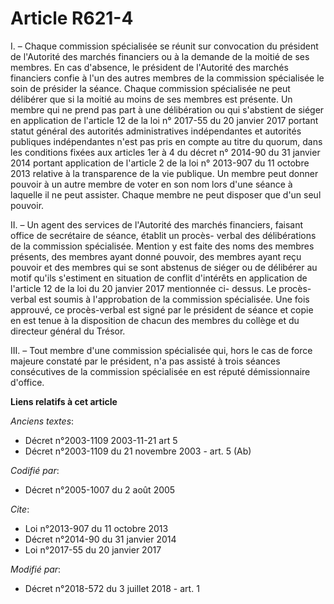 # Article R621-4

I. – Chaque commission spécialisée se réunit sur convocation du président de l'Autorité des marchés financiers ou à la
demande de la moitié de ses membres. En cas d'absence, le président de l'Autorité des marchés financiers confie à l'un des
autres membres de la commission spécialisée le soin de présider la séance. Chaque commission spécialisée ne peut délibérer
que si la moitié au moins de ses membres est présente. Un membre qui ne prend pas part à une délibération ou qui s'abstient
de siéger en application de l'article 12 de la loi n° 2017-55 du 20 janvier 2017 portant statut général des autorités
administratives indépendantes et autorités publiques indépendantes n'est pas pris en compte au titre du quorum, dans les
conditions fixées aux articles 1er à 4 du décret n° 2014-90 du 31 janvier 2014 portant application de l'article 2 de la loi
n° 2013-907 du 11 octobre 2013 relative à la transparence de la vie publique. Un membre peut donner pouvoir à un autre membre
de voter en son nom lors d'une séance à laquelle il ne peut assister. Chaque membre ne peut disposer que d'un seul pouvoir. 

II. – Un agent des services de l'Autorité des marchés financiers, faisant office de secrétaire de séance, établit un procès-
verbal des délibérations de la commission spécialisée. Mention y est faite des noms des membres présents, des membres ayant
donné pouvoir, des membres ayant reçu pouvoir et des membres qui se sont abstenus de siéger ou de délibérer au motif qu'ils
s'estiment en situation de conflit d'intérêts en application de l'article 12 de la loi du 20 janvier 2017 mentionnée ci-
dessus. Le procès-verbal est soumis à l'approbation de la commission spécialisée. Une fois approuvé, ce procès-verbal est
signé par le président de séance et copie en est tenue à la disposition de chacun des membres du collège et du directeur
général du Trésor. 

III. – Tout membre d'une commission spécialisée qui, hors le cas de force majeure constaté par le président, n'a pas assisté
à trois séances consécutives de la commission spécialisée en est réputé démissionnaire d'office.

**Liens relatifs à cet article**

_Anciens textes_:

  - Décret n°2003-1109 2003-11-21 art 5
  - Décret n°2003-1109 du 21 novembre 2003 - art. 5 (Ab)

_Codifié par_:

  - Décret n°2005-1007 du 2 août 2005

_Cite_:

  - Loi n°2013-907 du 11 octobre 2013
  - Décret n°2014-90 du 31 janvier 2014
  - Loi n°2017-55 du 20 janvier 2017

_Modifié par_:

  - Décret n°2018-572 du 3 juillet 2018 - art. 1
